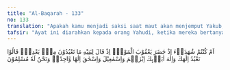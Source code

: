```yaml
---
title: "Al-Baqarah - 133"
no: 133
translation: "Apakah kamu menjadi saksi saat maut akan menjemput Yakub, ketika dia berkata kepada anak-anaknya, “Apa yang kamu sembah sepeninggalku?” Mereka menjawab, “Kami akan menyembah Tuhanmu dan Tuhan nenek moyangmu yaitu Ibrahim, Ismail dan Ishak, (yaitu) Tuhan Yang Maha Esa dan kami (hanya) berserah diri kepada-Nya.”"
tafsir: "Ayat ini diarahkan kepada orang Yahudi, ketika mereka bertanya kepada Rasulluah saw, \"Tidakkah engkau mengetahui bahwa Yakub di hari-hari menghadapi kematiannya mewasiatkan kepada putra-putranya agar memeluk agama Yahudi? Maka turunlah ayat ini yang membantah ucapan mereka itu. )\n\nAyat ini menentang kebenaran ucapan orang-orang Yahudi bahwa mengapa mereka berani mengucapkan yang demikian. Apakah mereka hadir ketika Yakub berwasiat, sehingga mereka mengatakan Yakub beragama Yahudi atau Nasrani? Tidak, mereka tidak menghadirinya, karena itu janganlah mengada-ada, mengatakan sesuatu yang tidak ada, seperti mengatakan Ibrahim beragama Yahudi atau Nasrani, dan sebagainya. Yang diwasiatkan Yakub kepada putranya ialah agar mereka menyembah Allah, Tuhan Yang Maha Esa, agar mereka menganut agama Islam, agama yang dianut Ibrahim, Ismail, Ishak, Yakub, Isa dan yang dianut para nabi."
---
```


اَمْ كُنْتُمْ شُهَدَاۤءَ اِذْ حَضَرَ يَعْقُوْبَ الْمَوْتُۙ اِذْ قَالَ لِبَنِيْهِ مَا تَعْبُدُوْنَ مِنْۢ بَعْدِيْۗ قَالُوْا نَعْبُدُ اِلٰهَكَ وَاِلٰهَ اٰبَاۤىِٕكَ اِبْرٰهٖمَ وَاِسْمٰعِيْلَ وَاِسْحٰقَ اِلٰهًا وَّاحِدًاۚ وَنَحْنُ لَهٗ مُسْلِمُوْنَ 
